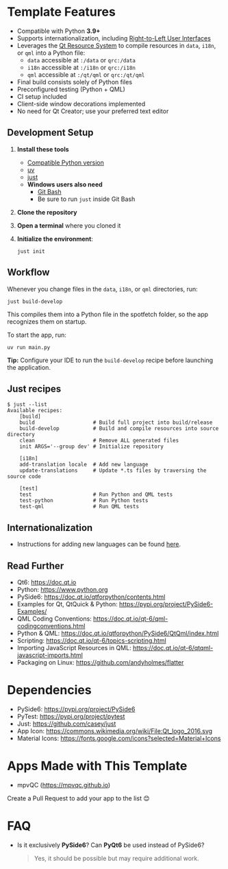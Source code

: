 # Template Features

- Compatible with Python **3.9+**
- Supports internationalization,
  including [Right-to-Left User Interfaces](https://doc.qt.io/qt-6/qtquick-positioning-righttoleft.html)
- Leverages the [Qt Resource System](https://doc.qt.io/qt-6/resources.html) to compile resources in `data`, `i18n`, or
  `qml` into a Python file:
  - `data` accessible at `:/data` or `qrc:/data`
  - `i18n` accessible at `:/i18n` or `qrc:/i18n`
  - `qml` accessible at `:/qt/qml` or `qrc:/qt/qml`
- Final build consists solely of Python files
- Preconfigured testing (Python + QML)
- CI setup included
- Client-side window decorations implemented
- No need for Qt Creator; use your preferred text editor

## Development Setup

1. **Install these tools**

   - [Compatible Python version](https://www.python.org/downloads)
   - [uv](https://github.com/astral-sh/uv)
   - [just](https://github.com/casey/just)
   - **Windows users also need**
     - [Git Bash](https://git-scm.com/downloads)
     - Be sure to run `just` inside Git Bash

2. **Clone the repository**

3. **Open a terminal** where you cloned it

4. **Initialize the environment**:

   ```shell
   just init
   ```
   
## Workflow

Whenever you change files in the `data`, `i18n`, or `qml` directories, run:

```shell
just build-develop
```

This compiles them into a Python file in the spotfetch folder, so the app recognizes them on startup.

To start the app, run:

```shell
uv run main.py
```

**Tip:** Configure your IDE to run the `build-develop` recipe before launching the application.

## Just recipes

```just
$ just --list
Available recipes:
    [build]
    build                   # Build full project into build/release
    build-develop           # Build and compile resources into source directory
    clean                   # Remove ALL generated files
    init ARGS='--group dev' # Initialize repository

    [i18n]
    add-translation locale  # Add new language
    update-translations     # Update *.ts files by traversing the source code

    [test]
    test                    # Run Python and QML tests
    test-python             # Run Python tests
    test-qml                # Run QML tests
```

## Internationalization

- Instructions for adding new languages can be found [here](docs/internationalization.md).

## Read Further

- Qt6: https://doc.qt.io
- Python: https://www.python.org
- PySide6: https://doc.qt.io/qtforpython/contents.html
- Examples for Qt, QtQuick & Python: https://pypi.org/project/PySide6-Examples/
- QML Coding Conventions: https://doc.qt.io/qt-6/qml-codingconventions.html
- Python & QML: https://doc.qt.io/qtforpython/PySide6/QtQml/index.html
- Scripting: https://doc.qt.io/qt-6/topics-scripting.html
- Importing JavaScript Resources in QML: https://doc.qt.io/qt-6/qtqml-javascript-imports.html
- Packaging on Linux: https://github.com/andyholmes/flatter

# Dependencies

- PySide6: https://pypi.org/project/PySide6
- PyTest: https://pypi.org/project/pytest
- Just: https://github.com/casey/just
- App Icon: https://commons.wikimedia.org/wiki/File:Qt_logo_2016.svg
- Material Icons: https://fonts.google.com/icons?selected=Material+Icons

# Apps Made with This Template

- mpvQC (https://mpvqc.github.io)

Create a Pull Request to add your app to the list 😊

# FAQ

- Is it exclusively **PySide6**? Can **PyQt6** be used instead of PySide6?
  > Yes, it should be possible but may require additional work.

